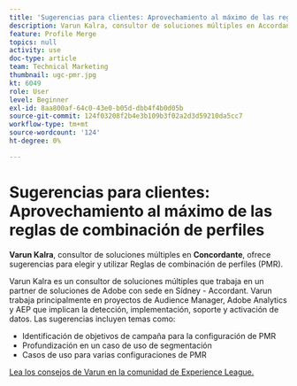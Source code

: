 ```yaml
---
title: 'Sugerencias para clientes: Aprovechamiento al máximo de las reglas de combinación de perfiles'
description: Varun Kalra, consultor de soluciones múltiples en Accordant, ofrece sugerencias para elegir y utilizar Reglas de combinación de perfiles (PMR).
feature: Profile Merge
topics: null
activity: use
doc-type: article
team: Technical Marketing
thumbnail: ugc-pmr.jpg
kt: 6049
role: User
level: Beginner
exl-id: 8aa800af-64c0-43e0-b05d-dbb4f4b0d05b
source-git-commit: 124f03208f2b4e3b109b3f02a2d3d59210da5cc7
workflow-type: tm+mt
source-wordcount: '124'
ht-degree: 0%

---
```


# Sugerencias para clientes: Aprovechamiento al máximo de las reglas de combinación de perfiles

**Varun Kalra**, consultor de soluciones múltiples en **Concordante**, ofrece sugerencias para elegir y utilizar Reglas de combinación de perfiles (PMR).

Varun Kalra es un consultor de soluciones múltiples que trabaja en un partner de soluciones de Adobe con sede en Sídney - Accordant. Varun trabaja principalmente en proyectos de Audience Manager, Adobe Analytics y AEP que implican la detección, implementación, soporte y activación de datos. Las sugerencias incluyen temas como:

* Identificación de objetivos de campaña para la configuración de PMR
* Profundización en un caso de uso de segmentación
* Casos de uso para varias configuraciones de PMR

[Lea los consejos de Varun en la comunidad de Experience League.](https://experienceleaguecommunities.adobe.com/t5/adobe-audience-manager-blogs/getting-the-most-out-of-profile-merge-rules-tips-tricks-and/ba-p/372248)

